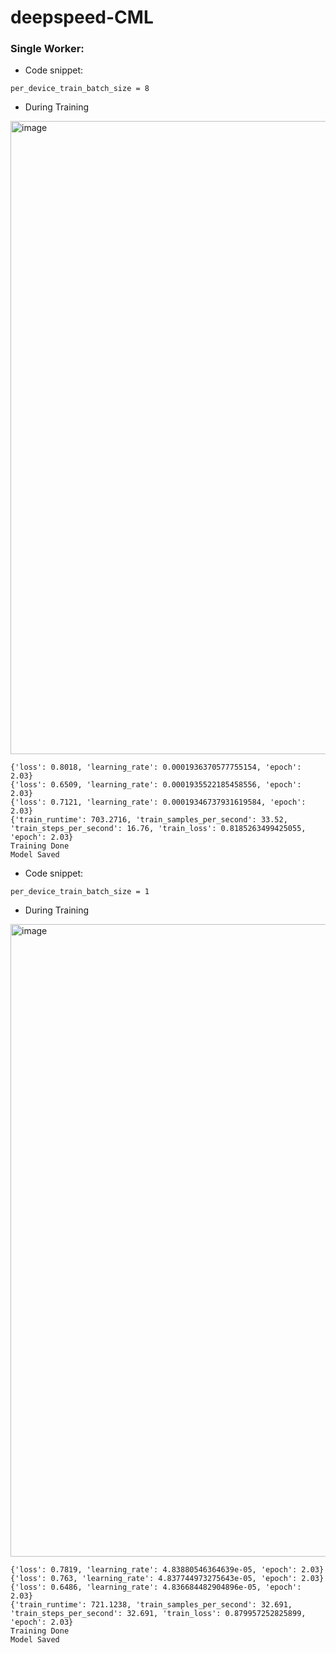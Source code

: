 # deepspeed-CML

### Single Worker:

- Code snippet:
```
per_device_train_batch_size = 8
```

- During Training
<img width="1013" alt="image" src="https://github.com/dennislee22/deepspeed-LLM-FT-CML/assets/35444414/98dace1e-b517-4303-ab9e-57dba16fb40c">

```
{'loss': 0.8018, 'learning_rate': 0.0001936370577755154, 'epoch': 2.03}
{'loss': 0.6509, 'learning_rate': 0.0001935522185458556, 'epoch': 2.03}
{'loss': 0.7121, 'learning_rate': 0.00019346737931619584, 'epoch': 2.03}
{'train_runtime': 703.2716, 'train_samples_per_second': 33.52, 'train_steps_per_second': 16.76, 'train_loss': 0.8185263499425055, 'epoch': 2.03}
Training Done
Model Saved
```

- Code snippet:
```
per_device_train_batch_size = 1
```

- During Training
<img width="1012" alt="image" src="https://github.com/dennislee22/deepspeed-LLM-FT-CML/assets/35444414/8e999919-b18a-4068-96af-98f0a7c9afc8">

```
{'loss': 0.7819, 'learning_rate': 4.83880546364639e-05, 'epoch': 2.03}
{'loss': 0.763, 'learning_rate': 4.837744973275643e-05, 'epoch': 2.03}
{'loss': 0.6486, 'learning_rate': 4.836684482904896e-05, 'epoch': 2.03}
{'train_runtime': 721.1238, 'train_samples_per_second': 32.691, 'train_steps_per_second': 32.691, 'train_loss': 0.879957252825899, 'epoch': 2.03}
Training Done
Model Saved
```


